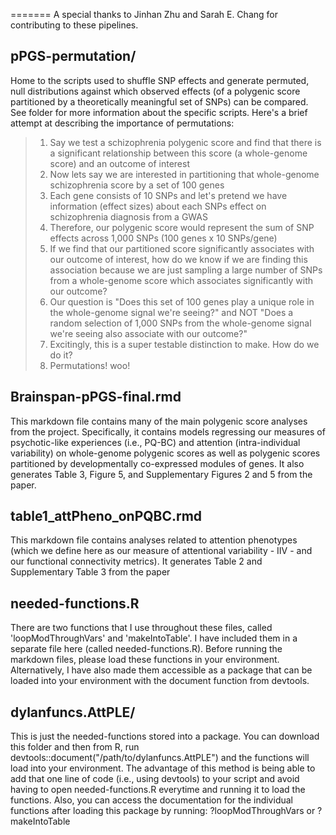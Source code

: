 =======
A special thanks to Jinhan Zhu and Sarah E. Chang for contributing to these pipelines.

## pPGS-permutation/
Home to the scripts used to shuffle SNP effects and generate permuted, null distributions against which observed effects (of a polygenic score partitioned by a theoretically meaningful set of SNPs) can be compared. See folder for more information about the specific scripts. Here's a brief attempt at describing the importance of permutations: 
> 1. Say we test a schizophrenia polygenic score and find that there is a significant relationship between this score (a whole-genome score) and an outcome of interest
> 2. Now lets say we are interested in partitioning that whole-genome schizophrenia score by a set of 100 genes
> 3. Each gene consists of 10 SNPs and let's pretend we have information (effect sizes) about each SNPs effect on schizophrenia diagnosis from a GWAS
> 4. Therefore, our polygenic score would represent the sum of SNP effects across 1,000 SNPs (100 genes x 10 SNPs/gene)
> 5. If we find that our partitioned score significantly associates with our outcome of interest, how do we know if we are finding this association because we are just sampling a large number of SNPs from a whole-genome score which associates significantly with our outcome?
> 6. Our question is "Does this set of 100 genes play a unique role in the whole-genome signal we're seeing?" and NOT "Does a random selection of 1,000 SNPs from the whole-genome signal we're seeing also associate with our outcome?"
> 7. Excitingly, this is a super testable distinction to make. How do we do it?
> 8. Permutations! woo!

## Brainspan-pPGS-final.rmd
This markdown file contains many of the main polygenic score analyses from the project. Specifically, it contains models regressing our measures of psychotic-like experiences (i.e., PQ-BC) and attention (intra-individual variability) on whole-genome polygenic scores as well as polygenic scores partitioned by developmentally co-expressed modules of genes. It also generates Table 3, Figure 5, and Supplementary Figures 2 and 5 from the paper.

## table1_attPheno_onPQBC.rmd
This markdown file contains analyses related to attention phenotypes (which we define here as our measure of attentional variability - IIV - and our functional connectivity metrics). It generates Table 2 and Supplementary Table 3 from the paper

## needed-functions.R
There are two functions that I use throughout these files, called 'loopModThroughVars' and 'makeIntoTable'. I have included them in a separate file here (called needed-functions.R). Before running the markdown files, please load these functions in your environment. Alternatively, I have also made them accessible as a package that can be loaded into your environment with the document function from devtools. 

## dylanfuncs.AttPLE/
This is just the needed-functions stored into a package. You can download this folder and then from R, run devtools::document("/path/to/dylanfuncs.AttPLE") and the functions will load into your environment. The advantage of this method is being able to add that one line of code (i.e., using devtools) to your script and avoid having to open needed-functions.R everytime and running it to load the functions. Also, you can access the documentation for the individual functions after loading this package by running: ?loopModThroughVars or ?makeIntoTable

